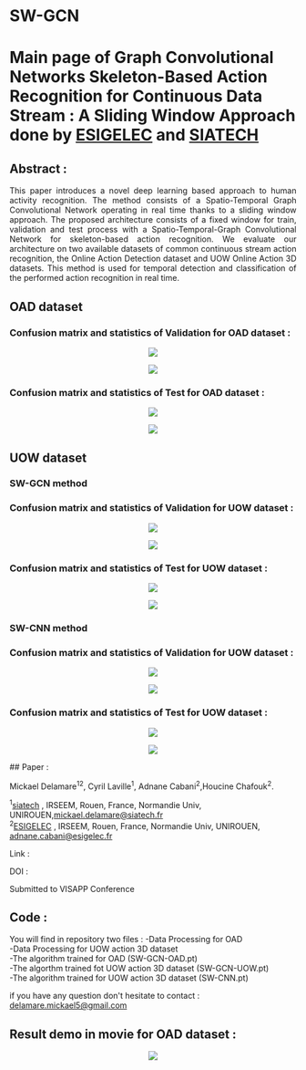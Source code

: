 # SW-GCN

# Main page of Graph Convolutional Networks Skeleton-Based Action Recognition for Continuous Data Stream : A Sliding Window Approach done by [ESIGELEC](https://www.esigelec.fr/) and [SIATECH](https://www.siatech.fr/)


 


## Abstract :
<p style="text-align:justify";>
This paper introduces a novel deep learning based approach to human activity recognition. The method consists of a Spatio-Temporal Graph Convolutional Network  operating in real time thanks to a sliding window approach. The proposed architecture consists of a fixed window for train, validation and test process with a Spatio-Temporal-Graph Convolutional Network for skeleton-based action recognition. We evaluate our architecture on two available datasets of common continuous stream action recognition, the Online Action Detection dataset and UOW Online Action 3D datasets. This method is used for temporal detection and classification of the performed action recognition in real time.</p>

## OAD dataset

### Confusion matrix and statistics of Validation for OAD dataset : 

<p align="center">
<img src="Statistics_validation_OAD.PNG">
</p>
<p align="center">
<img src="Confusion_matrix_validation_OAD.PNG">
</p>

### Confusion matrix and statistics of Test for OAD dataset : 

<p align="center">
<img src="Statistics_test_OAD.PNG">
</p>
<p align="center">
<img src="Confusion_matrix_testOAD.PNG">
</p>

## UOW dataset
### SW-GCN method
### Confusion matrix and statistics of Validation for UOW dataset : 

<p align="center">
<img src="Statistics_validation_UOW.PNG">
</p>
<p align="center">
<img src="Confusion_matrix_validation_UOW.PNG">
</p>

### Confusion matrix and statistics of Test for UOW dataset : 

<p align="center">
<img src="Statistics_test_UOW.PNG">
</p>
<p align="center">
<img src="Confusion_matrix_test_UOW.PNG">
</p>

### SW-CNN method
 ### Confusion matrix and statistics of Validation for UOW dataset : 
<p align="center">
<img src="Statistics_validation_UOW_cnn.PNG">
</p>
<p align="center">
<img src="Confusion_matrix_validation_UOW_cnn.PNG">
</p>

### Confusion matrix and statistics of Test for UOW dataset : 

<p align="center">
<img src="Statistics_test_UOW_cnn.PNG">
</p>
<p align="center">
<img src="Confusion_matrix_test_UOW_cnn.PNG">
</p>
## Paper :

Mickael Delamare<sup>1</sup><sup>2</sup>, Cyril Laville<sup>1</sup>, Adnane Cabani<sup>2</sup>,Houcine Chafouk<sup>2</sup>.  

<sup>1</sup>[siatech](https://www.siatech.fr/) , IRSEEM, Rouen, France, Normandie Univ, UNIROUEN,mickael.delamare@siatech.fr   
<sup>2</sup>[ESIGELEC](http://www.esigelec.fr/) , IRSEEM, Rouen, France, Normandie Univ, UNIROUEN, adnane.cabani@esigelec.fr

Link : 

DOI : 

Submitted to VISAPP Conference

## Code :
You will find in repository two files : 
  -Data Processing for OAD  
  -Data Processing for UOW action 3D dataset  
  -The algorithm trained for OAD (SW-GCN-OAD.pt)  
  -The algorthm trained fot UOW action 3D dataset (SW-GCN-UOW.pt)  
  -The algorithm trained for UOW action 3D dataset (SW-CNN.pt)
  
if you have any question don't hesitate to contact : delamare.mickael5@gmail.com

## Result demo in movie for OAD dataset :

<p align="center">
<img src="final_dem_v2.gif">
</p>



